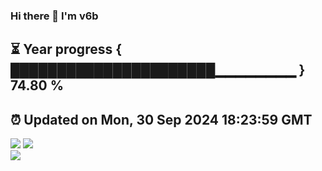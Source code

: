 ### Hi there 👋  I'm v6b  
⏳ Year progress { ██████████████████████▁▁▁▁▁▁▁▁ } 74.80 %
---
⏰ Updated on Mon, 30 Sep 2024 18:23:59 GMT
---
![](https://github-readme-stats.vercel.app/api?username=v6b&bg_color=30,e96443,904e95&title_color=fff&text_color=fff&layout=compact)
![](https://github-readme-stats.vercel.app/api/top-langs/?username=v6b&layout=compact&bg_color=30,e96443,904e95&title_color=fff&text_color=fff)  
![](https://gcore.jsdelivr.net/gh/v6b/v6b@main/assets/github-contribution-grid-snake.svg)


